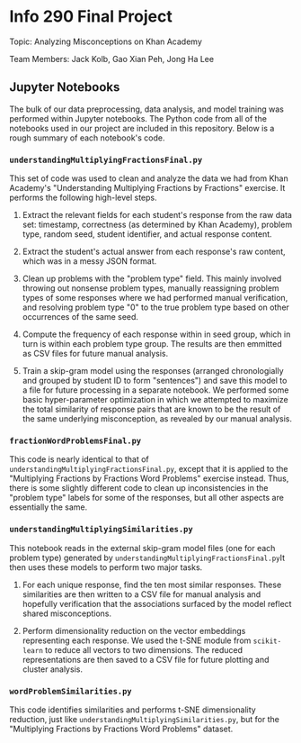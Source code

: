 # Info 290 Final Project

Topic: Analyzing Misconceptions on Khan Academy

Team Members: Jack Kolb, Gao Xian Peh, Jong Ha Lee

## Jupyter Notebooks

The bulk of our data preprocessing, data analysis, and model training was performed within Jupyter notebooks. The Python code from all of the notebooks used in our project are included in this repository. Below is a rough summary of each notebook's code.

### `understandingMultiplyingFractionsFinal.py`
This set of code was used to clean and analyze the data we had from Khan Academy's "Understanding Multiplying Fractions by Fractions" exercise. It performs the following high-level steps.

1. Extract the relevant fields for each student's response from the raw data set: timestamp, correctness (as determined by Khan Academy), problem type, random seed, student identifier, and actual response content.

2. Extract the student's actual answer from each response's raw content, which was in a messy JSON format.

3. Clean up problems with the "problem type" field. This mainly involved throwing out nonsense problem types, manually reassigning problem types of some responses where we had performed manual verification, and resolving problem type "0" to the true problem type based on other occurrences of the same seed.

4. Compute the frequency of each response within in seed group, which in turn is within each problem type group. The results are then emmitted as CSV files for future manual analysis.

5. Train a skip-gram model using the responses (arranged chronologially and grouped by student ID to form "sentences") and save this model to a file for future processing in a separate notebook. We performed some basic hyper-parameter optimization in which we attempted to maximize the total similarity of response pairs that are known to be the result of the same underlying misconception, as revealed by our manual analysis.

### `fractionWordProblemsFinal.py`
This code is nearly identical to that of `understandingMultiplyingFractionsFinal.py`, except that it is applied to the "Multiplying Fractions by Fractions Word Problems" exercise instead. Thus, there is some slightly different code to clean up inconsistencies in the "problem type" labels for some of the responses, but all other aspects are essentially the same.

### `understandingMultiplyingSimilarities.py`
This notebook reads in the external skip-gram model files (one for each problem type) generated by `understandingMultiplyingFractionsFinal.py`It then uses these models to perform two major tasks.

1. For each unique response, find the ten most similar responses. These similarities are then written to a CSV file for manual analysis and hopefully verification that the associations surfaced by the model reflect shared misconceptions.

2. Perform dimensionality reduction on the vector embeddings representing each response. We used the t-SNE module from `scikit-learn` to reduce all vectors to two dimensions. The reduced representations are then saved to a CSV file for future plotting and cluster analysis.

### `wordProblemSimilarities.py`
This code identifies similarities and performs t-SNE dimensionality reduction, just like `understandingMultiplyingSimilarities.py`, but for the "Multiplying Fractions by Fractions Word Problems" dataset.
